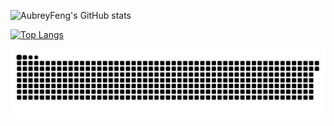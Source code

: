 ![AubreyFeng's GitHub stats](https://github-readme-stats.vercel.app/api?username=AubreyFeng&show_icons=true&theme=radical)

<!-- ![AubreyFeng's GitHub stats](https://github-readme-stats.vercel.app/api?username=AubreyFeng&show_icons=true&theme=radical) -->
[![Top Langs](https://github-readme-stats.vercel.app/api/top-langs/?username=AubreyFeng&layout=compact)](https://github.com/AubreyFeng/github-readme-stats)

![](https://raw.githubusercontent.com/AubreyFeng/AubreyFeng/main/assets/github-contribution-grid-snake.svg)

